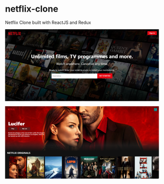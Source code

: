 # netflix-clone
Netflix Clone built with ReactJS and Redux

![](img/netflix-clone1.png)

![](img/netflix-clone2.png)



